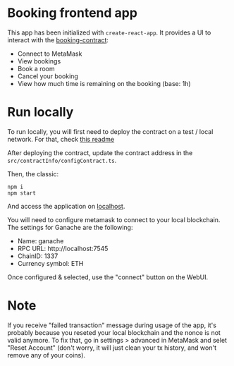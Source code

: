 # Booking frontend app

This app has been initialized with `create-react-app`. It provides a UI to interact with the [booking-contract](https://github.com/kalote/booking-contract):

- Connect to MetaMask
- View bookings
- Book a room
- Cancel your booking
- View how much time is remaining on the booking (base: 1h)

# Run locally

To run locally, you will first need to deploy the contract on a test / local network. For that, check [this readme](https://github.com/kalote/booking-contract/blob/main/README.md)

After deploying the contract, update the contract address in the `src/contractInfo/configContract.ts`.

Then, the classic:

```
npm i
npm start
```

And access the application on [localhost](http://localhost:3000).

You will need to configure metamask to connect to your local blockchain. The settings for Ganache are the following:

- Name: ganache
- RPC URL: http://localhost:7545
- ChainID: 1337
- Currency symbol: ETH

Once configured & selected, use the "connect" button on the WebUI.

# Note

If you receive "failed transaction" message during usage of the app, it's probably because you reseted your local blockchain and the nonce is not valid anymore.
To fix that, go in settings > advanced in MetaMask and selet "Reset Account" (don't worry, it will just clean your tx history, and won't remove any of your coins).
